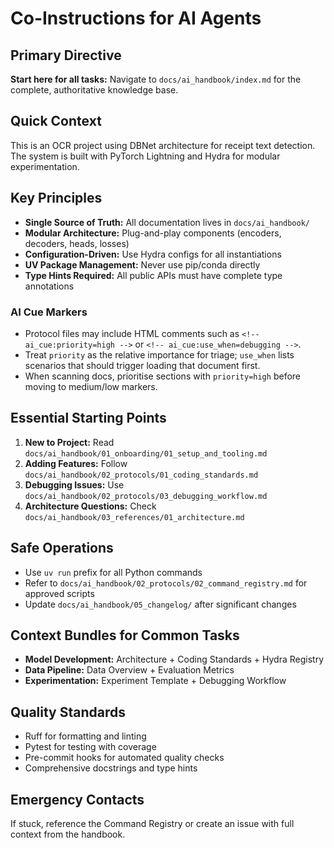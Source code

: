 <!-- This is a Markdown file for GitHub Copilot instructions -->

# Co-Instructions for AI Agents

## Primary Directive
**Start here for all tasks:** Navigate to `docs/ai_handbook/index.md` for the complete, authoritative knowledge base.

## Quick Context
This is an OCR project using DBNet architecture for receipt text detection. The system is built with PyTorch Lightning and Hydra for modular experimentation.

## Key Principles
- **Single Source of Truth:** All documentation lives in `docs/ai_handbook/`
- **Modular Architecture:** Plug-and-play components (encoders, decoders, heads, losses)
- **Configuration-Driven:** Use Hydra configs for all instantiations
- **UV Package Management:** Never use pip/conda directly
- **Type Hints Required:** All public APIs must have complete type annotations

### AI Cue Markers
- Protocol files may include HTML comments such as `<!-- ai_cue:priority=high -->` or `<!-- ai_cue:use_when=debugging -->`.
- Treat `priority` as the relative importance for triage; `use_when` lists scenarios that should trigger loading that document first.
- When scanning docs, prioritise sections with `priority=high` before moving to medium/low markers.

## Essential Starting Points
1. **New to Project:** Read `docs/ai_handbook/01_onboarding/01_setup_and_tooling.md`
2. **Adding Features:** Follow `docs/ai_handbook/02_protocols/01_coding_standards.md`
3. **Debugging Issues:** Use `docs/ai_handbook/02_protocols/03_debugging_workflow.md`
4. **Architecture Questions:** Check `docs/ai_handbook/03_references/01_architecture.md`

## Safe Operations
- Use `uv run` prefix for all Python commands
- Refer to `docs/ai_handbook/02_protocols/02_command_registry.md` for approved scripts
- Update `docs/ai_handbook/05_changelog/` after significant changes

## Context Bundles for Common Tasks
- **Model Development:** Architecture + Coding Standards + Hydra Registry
- **Data Pipeline:** Data Overview + Evaluation Metrics
- **Experimentation:** Experiment Template + Debugging Workflow

## Quality Standards
- Ruff for formatting and linting
- Pytest for testing with coverage
- Pre-commit hooks for automated quality checks
- Comprehensive docstrings and type hints

## Emergency Contacts
If stuck, reference the Command Registry or create an issue with full context from the handbook.
